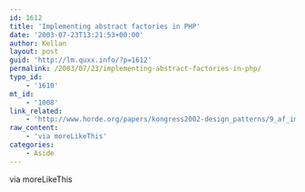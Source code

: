 ```yaml
---
id: 1612
title: 'Implementing abstract factories in PHP'
date: '2003-07-23T13:21:53+00:00'
author: Kellan
layout: post
guid: 'http://lm.quxx.info/?p=1612'
permalink: /2003/07/23/implementing-abstract-factories-in-php/
typo_id:
    - '1610'
mt_id:
    - '1008'
link_related:
    - 'http://www.horde.org/papers/kongress2002-design_patterns/9_af_impl.xml.html'
raw_content:
    - 'via moreLikeThis'
categories:
    - Aside
---
```


via moreLikeThis